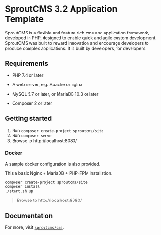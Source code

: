 SproutCMS 3.2 Application Template
==================================

SproutCMS is a flexible and feature rich cms and application framework, developed in PHP,
designed to enable quick and agile custom development. SproutCMS was built to reward
innovation and encourage developers to produce complex applications.
It is built by developers, for developers.


Requirements
------------

* PHP 7.4 or later

* A web server, e.g. Apache or nginx

* MySQL 5.7 or later, or MariaDB 10.3 or later

* Composer 2 or later


Getting started
---------------

1. Run `composer create-project sproutcms/site`
2. Run `composer serve`
3. Browse to http://localhost:8080/


### Docker

A sample docker configuration is also provided.

This a basic Nginx + MariaDB + PHP-FPM installation.

```sh
composer create-project sproutcms/site
composer install
./start.sh up
```

> Browse to http://localhost:8080/


Documentation
-------------

For more, visit [`sproutcms/cms`](https://github.com/Karmabunny/sprout3).

